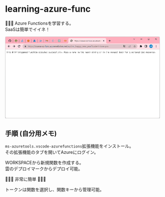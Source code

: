 # learning-azure-func

🚀🚀🚀 Azure Functionsを学習する。  
SaaSは簡単でイイネ！  

![成果物](.development/img/fruit.gif)  

## 手順 (自分用メモ)

`ms-azuretools.vscode-azurefunctions`拡張機能をインストール。  
その拡張機能のタブを開いてAzureにログイン。  

WORKSPACEから新規関数を作成する。  
雲のデプロイマークからデプロイ可能。  

🐧🐧🐧 非常に簡単 🐧🐧🐧  

トークンは関数を選択し、関数キーから管理可能。  
